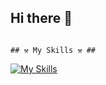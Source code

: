 ## Hi there 👋

                                                                             ## ⚒️ My Skills ⚒️ ##

[![My Skills](https://skillicons.dev/icons?i=c,eclipse,py,raspberrypi,ros,unity,vscode,anaconda,arduino,autocad,ai,pytorch,windows,linux,discord,github,matlab)](https://skillicons.dev)
